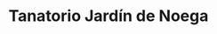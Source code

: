 ---
title: "Tanatorio Jardín de Noega"
url: /gijon-xixon/tanatorio-jardin-de-noega/
shop: directores de funerarias
---